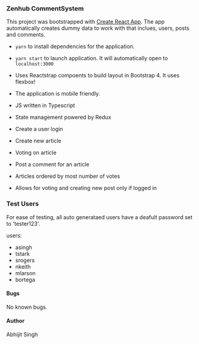 ### Zenhub CommentSystem

This project was bootstrapped with [Create React App](https://github.com/facebookincubator/create-react-app).
The app automatically creates dummy data to work with that inclues, users, posts and comments.

- `yarn` to install dependencies for the application.
- `yarn start` to launch application. It will automatically open to `localhost:3000`

- Uses Reactstrap compoents to build layout in Bootstrap 4. It uses flexbox!
- The application is mobile friendly.
- JS written in Typescript
- State management powered by Redux
- Create a user login
- Create new article
- Voting on article
- Post a comment for an article
- Articles ordered by most number of votes
- Allows for voting and creating new post only if logged in

### Test Users

For ease of testing, all auto generataed users have a deafult password set to 'tester123'. 

users:
- asingh
- tstark
- srogers
- nkeith
- mlarson
- bortega

#### Bugs

No known bugs.

#### Author
Abhijit Singh